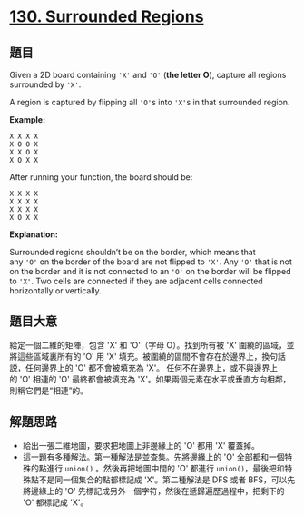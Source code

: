 # [130. Surrounded Regions](https://leetcode.com/problems/surrounded-regions/)



## 題目

Given a 2D board containing `'X'` and `'O'` (**the letter O**), capture all regions surrounded by `'X'`.

A region is captured by flipping all `'O'`s into `'X'`s in that surrounded region.

**Example:**

    X X X X
    X O O X
    X X O X
    X O X X

After running your function, the board should be:

    X X X X
    X X X X
    X X X X
    X O X X

**Explanation:**

Surrounded regions shouldn’t be on the border, which means that any `'O'` on the border of the board are not flipped to `'X'`. Any `'O'` that is not on the border and it is not connected to an `'O'` on the border will be flipped to `'X'`. Two cells are connected if they are adjacent cells connected horizontally or vertically.

## 題目大意

給定一個二維的矩陣，包含 'X' 和 'O'（字母 O）。找到所有被 'X' 圍繞的區域，並將這些區域裏所有的 'O' 用 'X' 填充。被圍繞的區間不會存在於邊界上，換句話説，任何邊界上的 'O' 都不會被填充為 'X'。 任何不在邊界上，或不與邊界上的 'O' 相連的 'O' 最終都會被填充為 'X'。如果兩個元素在水平或垂直方向相鄰，則稱它們是“相連”的。


## 解題思路


- 給出一張二維地圖，要求把地圖上非邊緣上的 'O' 都用 'X' 覆蓋掉。
- 這一題有多種解法。第一種解法是並查集。先將邊緣上的 'O' 全部都和一個特殊的點進行 `union()` 。然後再把地圖中間的 'O' 都進行 `union()`，最後把和特殊點不是同一個集合的點都標記成 'X'。第二種解法是 DFS 或者 BFS，可以先將邊緣上的 'O' 先標記成另外一個字符，然後在遞歸遍歷過程中，把剩下的 'O' 都標記成 'X'。

